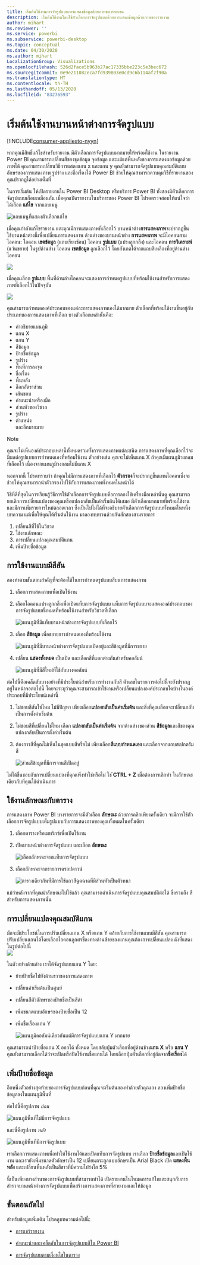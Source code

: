 ```yaml
---
title: เริ่มต้นใช้งานการจัดรูปแบบการแสดงข้อมูลด้วยภาพของรายงาน
description: เริ่มต้นใช้งานโดยใช้ตัวเลือกการจัดรูปแบบด้วยการแสดงข้อมูลด้วยภาพของรายงาน
author: mihart
ms.reviewer: ''
ms.service: powerbi
ms.subservice: powerbi-desktop
ms.topic: conceptual
ms.date: 04/30/2020
ms.author: mihart
LocalizationGroup: Visualizations
ms.openlocfilehash: 526d2face5b963b27ac17335bbe223c5e3bec672
ms.sourcegitcommit: 0e9e211082eca7fd939803e0cd9c6b114af2f90a
ms.translationtype: HT
ms.contentlocale: th-TH
ms.lasthandoff: 05/13/2020
ms.locfileid: "83276593"
---
```

# <a name="getting-started-with-the-formatting-pane"></a>เริ่มต้นใช้งานบานหน้าต่างการจัดรูปแบบ

[!INCLUDE[consumer-appliesto-nyyn](../includes/consumer-appliesto-nyyn.md)]    

หากคุณมีสิทธิ์แก้ไขสำหรับรายงาน มีตัวเลือกการจัดรูปแบบมากมายให้พร้อมใช้งาน ในรายงาน Power BI คุณสามารถเปลี่ยนสีของชุดข้อมูล จุดข้อมูล และแม้แต่พื้นหลังของการแสดงผลข้อมูลด้วยภาพได้ คุณสามารถเปลี่ยนวิธีการแสดงแกน x และแกน y คุณยังสามารถจัดรูปแบบคุณสมบัติแบบอักษรของการแสดงภาพ รูปร่าง และชื่อเรื่องได้ Power BI ช่วยให้คุณสามารถควบคุมวิธีที่รายงานของคุณปรากฏได้อย่างเต็มที่

ในการเริ่มต้น ให้เปิดรายงานใน Power BI Desktop หรือบริการ Power BI ทั้งสองมีตัวเลือกการจัดรูปแบบเกือบเหมือนกัน เมื่อคุณเปิดรายงานในบริการของ Power BI โปรดตรวจสอบให้แน่ใจว่าได้เลือก **แก้ไข** จากแถบเมนู 

![แถบเมนูที่แสดงตัวเลือกแก้ไข](media/service-getting-started-with-color-formatting-and-axis-properties/power-bi-edit.png)

เมื่อคุณกำลังแก้ไขรายงาน และคุณมีการแสดงภาพที่เลือกไว้ บานหน้าต่าง**การแสดงภาพ**จะปรากฏขึ้น ใช้บานหน้าต่างนี้เพื่อเปลี่ยนการแสดงภาพ ด้านล่างของบานหน้าต่าง **การแสดงภาพ** จะมีไอคอนสามไอคอน: ไอคอน **เขตข้อมูล** (แถบเรียงซ้อน) ไอคอน **รูปแบบ** (แปรงลูกกลิ้ง) และไอคอน **การวิเคราะห์** (แว่นขยาย) ในรูปด้านล่าง ไอคอน **เขตข้อมูล** ถูกเลือกไว้ โดยสังเกตได้จากแถบสีเหลืองที่อยู่ด้านล่างไอคอน

![](media/service-getting-started-with-color-formatting-and-axis-properties/power-bi-format.png)

เมื่อคุณเลือก **รูปแบบ** พื้นที่ด้านล่างไอคอนจะแสดงการกำหนดรูปแบบที่พร้อมใช้งานสำหรับการแสดงภาพที่เลือกไว้ในปัจจุบัน  

![](media/service-getting-started-with-color-formatting-and-axis-properties/power-bi-format-selected.png)

คุณสามารถกำหนดองค์ประกอบของแต่ละการแสดงภาพเองได้มากมาย ตัวเลือกที่พร้อมใช้งานขึ้นอยู่กับประเภทของการแสดงภาพที่เลือก บางตัวเลือกเหล่านั้นคือ:

* คำอธิบายแผนภูมิ
* แกน X
* แกน Y
* สีข้อมูล
* ป้ายชื่อข้อมูล
* รูปร่าง
* พื้นที่การลงจุด
* ชื่อเรื่อง
* พื้นหลัง
* ล็อกอัตราส่วน
* เส้นขอบ
* คำแนะนำเครื่องมือ
* ส่วนหัวของวิชวล
* รูปร่าง
* ตำแหน่ง    
และอีกมากมาย


> [!NOTE]
>  
> คุณจะไม่เห็นองค์ประกอบเหล่านี้ทั้งหมดรวมทั้งการแสดงภาพแต่ละชนิด การแสดงภาพที่คุณเลือกไว้จะมีผลต่อรูปแบบการกำหนดเองที่พร้อมใช้งาน ตัวอย่างเช่น คุณจะไม่เห็นแกน X ถ้าคุณมีแผนภูมิวงกลมที่เลือกไว้ เนื่องจากแผนภูมิวงกลมไม่มีแกน X

นอกจากนี้ โปรดทราบว่า ถ้าคุณไม่มีการแสดงภาพที่เลือกไว้ **ตัวกรอง**ก็จะปรากฏขึ้นแทนไอคอนซึ่งจะช่วยให้คุณสามารถนำตัวกรองไปใช้กับการแสดงภาพทั้งหมดในหน้าได้

วิธีที่ดีที่สุดในการเรียนรู้วิธีการใช้ตัวเลือกการจัดรูปแบบคือการลองใช้เครื่องมือเหล่านั้นดู คุณสามารถยกเลิกการเปลี่ยนแปลงของคุณหรือแปลงกลับเป็นค่าเริ่มต้นได้เสมอ มีตัวเลือกมากมายที่พร้อมใช้งานและมีการเพิ่มรายการใหม่ตลอดเวลา ซึ่งเป็นไปไม่ได้ที่จะอธิบายตัวเลือกการจัดรูปแบบทั้งหมดในหนึ่งบทความ แต่เพื่อให้คุณได้เริ่มต้นใช้งาน มาลองทบทวนด้วยกันสักสองสามรายการ 

1. เปลี่ยนสีที่ใช้ในวิชวล   
2. ใช้งานลักษณะ    
3. การเปลี่ยนแปลงคุณสมบัติแกน    
4. เพิ่มป้ายชื่อข้อมูล    




## <a name="working-with-colors"></a>การใช้งานแบบมีสีสัน

ลองทำตามขั้นตอนสำคัญที่จะต้องใช้ในการกำหนดรูปแบบสีบนการแสดงภาพ

1. เลือกการแสดงภาพเพื่อเปิดใช้งาน

2. เลือกไอคอนแปรงลูกกลิ้งเพื่อเปิดแท็บการจัดรูปแบบ แท็บการจัดรูปแบบจะแสดงองค์ประกอบของการจัดรูปแบบทั้งหมดที่พร้อมใช้งานสำหรับวิชวลที่เลือก

    ![แผนภูมิที่มีแท็บบานหน้าต่างการจัดรูปแบบที่เลือกไว้](media/service-getting-started-with-color-formatting-and-axis-properties/power-bi-formatting.png)

3. เลือก **สีข้อมูล** เพื่อขยายการกำหนดเองที่พร้อมใช้งาน  

    ![แผนภูมิที่มีบานหน้าต่างการจัดรูปแบบเปิดอยู่และสีข้อมูลที่มีการขยาย](media/service-getting-started-with-color-formatting-and-axis-properties/power-bi-data-colors.png)

4. เปลี่ยน **แสดงทั้งหมด** เป็นเปิด และเลือกสีที่แตกต่างกันสำหรับคอลัมน์

    ![แผนภูมิที่มีสีใหม่ที่ใช้กับบางคอลัมน์](media/service-getting-started-with-color-formatting-and-axis-properties/power-bi-change-colors.png)

ต่อไปนี้คือเคล็ดลับบางอย่างที่มีประโยชน์สำหรับการทำงานกับสี ตัวเลขในรายการต่อไปนี้จะยังปรากฏอยู่ในหน้าจอต่อไปนี้ โดยจะระบุว่าคุณจะสามารถเข้าใข้งานหรือเปลี่ยนแปลงองค์ประกอบใดบ้างในองค์ประกอบที่มีประโยขน์เหล่านี้

1. ไม่ชอบสีสันใช่ไหม ไม่มีปัญหา เพียงเลือก**แปลงกลับเป็นค่าเริ่มต้น** และสิ่งที่คุณเลือกจะเปลี่ยนกลับเป็นการตั้งค่าเริ่มต้น 

2. ไม่ชอบสีที่เปลี่ยนใช่ไหม เลือก **แปลงกลับเป็นค่าเริ่มต้น** จากด้านล่างของส่วน   **สีข้อมูล**และสีของคุณแปลงกลับเป็นการตั้งค่าเริ่มต้น 

3. ต้องการสีที่คุณไม่เห็นในชุดแบบสีหรือไม่ เพียงเลือก**สีแบบกำหนดเอง** และเลือกจากแถบสเปกตรัมสี  

   ![ส่วนสีข้อมูลที่มีการจานสีเปิดอยู่](media/service-getting-started-with-color-formatting-and-axis-properties/power-bi-color-extras.png)

ไม่ได้ชื่นชอบกับการเปลี่ยนแปลงที่คุณเพิ่งทำใช่หรือไม่ ใช ้**CTRL + Z** เมื่อต้องการเลิกทำ ในลักษณะเดียวกับที่คุณใช้ดำเนินการ

## <a name="applying-a-style-to-a-table"></a>ใช้งานลักษณะกับตาราง
การแสดงภาพ Power BI บางรายการจะมีตัวเลือก **ลักษณะ** ด้วยการคลิกเพียงครั้งเดียว จะมีการใช้ตัวเลือกการจัดรูปแบบเต็มรูปแบบกับการแสดงภาพของคุณทั้งหมดในครั้งเดียว 

1. เลือกตารางหรือเมทริกซ์เพื่อเปิดใช้งาน   
1. เปิดบานหน้าต่างการจัดรูปแบบ และเลือก **ลักษณะ**

   ![เลือกลักษณะจากแท็บการจัดรูปแบบ](media/service-getting-started-with-color-formatting-and-axis-properties/power-bi-style.png)


1. เลือกลักษณะจากรายการดรอปดาวน์ 

   ![ตารางเดียวกันที่มีการใช้แถวสีฉูดฉาดที่มีส่วนหัวเป็นตัวหนา](media/service-getting-started-with-color-formatting-and-axis-properties/power-bi-style-flashy.png)

แม้ว่าหลังจากที่คุณนำลักษณะไปใช้แล้ว คุณสามารถดำเนินการจัดรูปแบบคุณสมบัติต่อได้ ซึ่งรวมถึง สี สำหรับการแสดงภาพนั้น


## <a name="changing-axis-properties"></a>การเปลี่ยนแปลงคุณสมบัติแกน

มักจะมีประโยชน์ในการปรับเปลี่ยนแกน X หรือแกน Y คล้ายกับการใช้งานแบบมีสีสัน คุณสามารถปรับเปลี่ยนแกนได้โดยเลือกไอคอนลูกศรชี้ลงทางด้านซ้ายของแกนคุณต้องการเปลี่ยนแปลง ดังที่แสดงในรูปต่อไปนี้  
![](media/service-getting-started-with-color-formatting-and-axis-properties/power-bi-y-axis.png)

ในตัวอย่างด้านล่าง เราได้จัดรูปแบบแกน Y โดย:
- ย้ายป้ายชื่อไปยังด้านขวาของการแสดงภาพ

- เปลี่ยนค่าเริ่มต้นเป็นศูนย์

- เปลี่ยนสีตัวอักษรของป้ายชื่อเป็นสีดำ

- เพิ่มขนาดแบบอักษรของป้ายชื่อเป็น 12

- เพิ่มชื่อเรื่องแกน Y


    ![แผนภูมิคอลัมน์เดียวกันแต่มีการจัดรูปแบบแกน Y มากมาย](media/service-getting-started-with-color-formatting-and-axis-properties/power-bi-axis-changes.png)

คุณสามารถนำป้ายชื่อแกน X ออกได้ ทั้งหมด โดยสลับปุ่มตัวเลือกที่อยู่ด้านข้าง**แกน X** หรือ **แกน Y** คุณยังสามารถเลือกได้ว่าจะเปิดหรือปิดใช้งานชื่อแกนได้ โดยเลือกปุ่มตัวเลือกที่อยู่ถัดจาก**ชื่อเรื่อง**ได้  



## <a name="adding-data-labels"></a>เพิ่มป้ายชื่อข้อมูล    

อีกหนึ่งตัวอย่างสุดท้ายของการจัดรูปแบบก่อนที่คุณจะเริ่มต้นลองทำด้วยตัวคุณเอง  ลองเพิ่มป้ายชื่อข้อมูลลงในแผนภูมิพื้นที่ 

ต่อไปนี้คือรูปภาพ *ก่อน* 

![แผนภูมิพื้นที่ไม่มีการจัดรูปแบบ](media/service-getting-started-with-color-formatting-and-axis-properties/power-bi-area-chart.png)


และนี่คือรูปภาพ *หลัง*

![แผนภูมิพื้นที่มีการจัดรูปแบบ](media/service-getting-started-with-color-formatting-and-axis-properties/power-bi-data-labels.png)

เราเลือกการแสดงภาพเพื่อทำให้ใช้งานได้และเปิดแท็บการจัดรูปแบบ  เราเลือก **ป้ายชื่อข้อมูล**และเปิดใช้งาน และเรายังเพิ่มขนาดตัวอักษรเป็น 12 เปลี่ยนตระกูลแบบอักษรเป็น Arial Black เปิด **แสดงพื้นหลัง** และเปลี่ยนพื้นหลังเป็นสีขาวที่มีความโปร่งใส 5%

นี่เป็นเพียงบางส่วนของการจัดรูปแบบที่สามารถทำได้ เปิดรายงานในโหมดการแก้ไขและสนุกกับการสำรวจบานหน้าต่างการจัดรูปแบบเพื่อสร้างการแสดงภาพที่สวยงามและให้ข้อมูล

## <a name="next-steps"></a>ขั้นตอนถัดไป
สำหรับข้อมูลเพิ่มเติม โปรดดูบทความต่อไปนี้: 

* [การแชร์รายงาน](../collaborate-share/service-share-reports.md)

* [คำแนะนำและเคล็ดลับในการจัดรูปแบบสีใน Power BI](service-tips-and-tricks-for-color-formatting.md)  
* [การจัดรูปแบบตามเงื่อนไขในตาราง](../create-reports/desktop-conditional-table-formatting.md)

